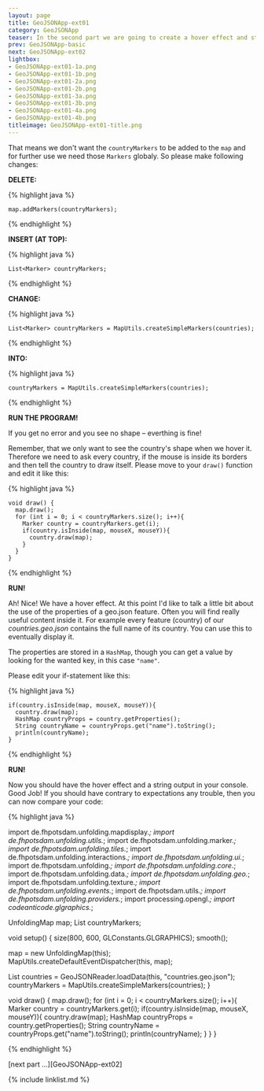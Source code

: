 ```yaml
---
layout: page
title: GeoJSONApp-ext01
category: GeoJSONApp
teaser: In the second part we are going to create a hover effect and string output.
prev: GeoJSONApp-basic
next: GeoJSONApp-ext02
lightbox:
- GeoJSONApp-ext01-1a.png
- GeoJSONApp-ext01-1b.png
- GeoJSONApp-ext01-2a.png
- GeoJSONApp-ext01-2b.png
- GeoJSONApp-ext01-3a.png
- GeoJSONApp-ext01-3b.png
- GeoJSONApp-ext01-4a.png
- GeoJSONApp-ext01-4b.png
titleimage: GeoJSONApp-ext01-title.png
---
```


That means we don't want the `countryMarkers` to be added to the `map` and for further use we need those `Markers` globaly. So please make following changes:

**DELETE:**

{% highlight java %}

    map.addMarkers(countryMarkers);

{% endhighlight %}

**INSERT (AT TOP):**

{% highlight java %}

    List<Marker> countryMarkers;

{% endhighlight %}

**CHANGE:**

{% highlight java %}

    List<Marker> countryMarkers = MapUtils.createSimpleMarkers(countries);

{% endhighlight %}

**INTO:**

{% highlight java %}

    countryMarkers = MapUtils.createSimpleMarkers(countries);

{% endhighlight %}

**RUN THE PROGRAM!**

If you get no error and you see no shape – everthing is fine!

Remember, that we only want to see the country's shape when we hover it. Therefore we need to ask every country, if the mouse is inside its borders and then tell the country to draw itself. Please move to your `draw()` function and edit it like this:

{% highlight java %}

    void draw() {
      map.draw();
      for (int i = 0; i < countryMarkers.size(); i++){
        Marker country = countryMarkers.get(i);
        if(country.isInside(map, mouseX, mouseY)){
          country.draw(map);
        }
      }
    }

{% endhighlight %}

**RUN!**

Ah! Nice! We have a hover effect. At this point I'd like to talk a little bit about the use of the properties of a geo.json feature. Often you will find really useful content inside it. For example every feature (country) of our *countries.geo.json* contains the full name of its country. You can use this to eventually display it. 

The properties are stored in a `HashMap`, though you can get a value by looking for the wanted key, in this case `"name"`.

Please edit your if-statement like this:

{% highlight java %}

    if(country.isInside(map, mouseX, mouseY)){
      country.draw(map);
      HashMap countryProps = country.getProperties();
      String countryName = countryProps.get("name").toString();
      println(countryName);
    }

{% endhighlight %}

**RUN!**

Now you should have the hover effect and a string output in your console. Good Job! If you should have contrary to expectations any trouble, then you can now compare your code:

{% highlight java %}

import de.fhpotsdam.unfolding.mapdisplay.*;
import de.fhpotsdam.unfolding.utils.*;
import de.fhpotsdam.unfolding.marker.*;
import de.fhpotsdam.unfolding.tiles.*;
import de.fhpotsdam.unfolding.interactions.*;
import de.fhpotsdam.unfolding.ui.*;
import de.fhpotsdam.unfolding.*;
import de.fhpotsdam.unfolding.core.*;
import de.fhpotsdam.unfolding.data.*;
import de.fhpotsdam.unfolding.geo.*;
import de.fhpotsdam.unfolding.texture.*;
import de.fhpotsdam.unfolding.events.*;
import de.fhpotsdam.utils.*;
import de.fhpotsdam.unfolding.providers.*;
import processing.opengl.*;
import codeanticode.glgraphics.*;

UnfoldingMap map;
List<Marker> countryMarkers;

void setup() {
  size(800, 600, GLConstants.GLGRAPHICS);
  smooth();

  map = new UnfoldingMap(this);
  MapUtils.createDefaultEventDispatcher(this, map);

  List<Feature> countries = GeoJSONReader.loadData(this, "countries.geo.json");
  countryMarkers = MapUtils.createSimpleMarkers(countries);
}

void draw() {
  map.draw();
  for (int i = 0; i < countryMarkers.size(); i++){
    Marker country = countryMarkers.get(i);
    if(country.isInside(map, mouseX, mouseY)){
      country.draw(map);
      HashMap countryProps = country.getProperties();
      String countryName = countryProps.get("name").toString();
      println(countryName);
    }
  }
}

{% endhighlight %}

[next part …][GeoJSONApp-ext02]

{% include linklist.md %}